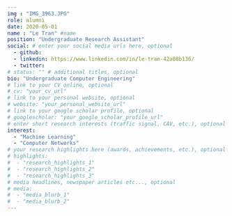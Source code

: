 ```yaml
---
img : "IMG_3963.JPG"
role: alumni
date: 2020-05-01
name : "Le Tran" #name
position: "Undergraduate Research Assistant" 
social: # enter your social media urls here, optional
  - github:
  - linkedin: https://www.linkedin.com/in/le-tran-42a08b136/
  - twitter:
# status: "" # additional titles, optional
bio: "Undergraduate Computer Engineering" 
# link to your CV online, optional
# cv: "your_cv_url" 
# link to your personal website, optional
# website: "your_personal_website_url" 
# link to your google scholar profile, optional
# googlescholar: "your_google_scholar_profile_url" 
# enter short research interests (traffic signal, CAV, etc.), optional
interest: 
  - "Machine Learning"
  - "Computer Networks"  
# your research highlights here (awards, achievements, etc.), optional
# highlights: 
#  - "research_highlights_1"
#  - "research_highlights_2"
#  - "research_highlights_3" 
# media headlines, newspaper articles etc..., optional
# media: 
#  - "media_blurb_1"
#  - "media_blurb_2" 
---
```

